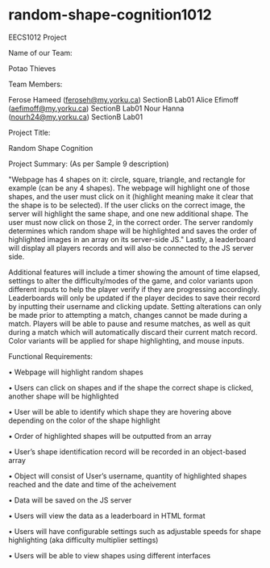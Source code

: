 # random-shape-cognition1012
  EECS1012 Project

Name of our Team:

  Potao Thieves 

Team Members:

  Ferose Hameed (feroseh@my.yorku.ca) SectionB Lab01
  Alice Efimoff (aefimoff@my.yorku.ca) SectionB Lab01
  Nour Hanna (nourh24@my.yorku.ca) SectionB Lab01

Project Title:

  Random Shape Cognition

Project Summary: (As per Sample 9 description)

  "Webpage has 4 shapes on it: circle, square, triangle, and rectangle for example (can be any 4
  shapes). The webpage will highlight one of those shapes, and the user must click on it (highlight
  meaning make it clear that the shape is to be selected). If the user clicks on the correct image,
  the server will highlight the same shape, and one new additional shape. The user must now click
  on those 2, in the correct order. The server randomly determines which random shape will be
  highlighted and saves the order of highlighted images in an array on its server-side JS."
  Lastly, a leaderboard will display all players records and will also be connected to the JS server side. 
  
  Additional features will include a timer showing the amount of time elapsed, settings to alter the difficulty/modes of the game, 
  and color variants upon different inputs to help the player verify if they are progressing accordingly. Leaderboards will 
  only be updated if the player decides to save their record by inputting their username and clicking update. Setting alterations 
  can only be made prior to attempting a match, changes cannot be made during a match. Players will be able to pause and 
  resume matches, as well as quit during a match which will automatically discard their current match record. Color variants
  will be applied for shape highlighting, and mouse inputs.


Functional Requirements:

  •	Webpage will highlight random shapes
  
  •	Users can click on shapes and if the shape the correct shape is clicked, another shape will be highlighted
  
  •	User will be able to identify which shape they are hovering above depending on the color of the shape highlight
  
  •	Order of highlighted shapes will be outputted from an array
  
  •	User’s shape identification record will be recorded in an object-based array
  
  •	Object will consist of User’s username, quantity of highlighted shapes reached and the date and time of the acheivement 
  
  •	Data will be saved on the JS server
  
  •	Users will view the data as a leaderboard in HTML format
  
  •	Users will have configurable settings such as adjustable speeds for shape highlighting (aka difficulty multiplier settings)
  
  •	Users will be able to view shapes using different interfaces
  

